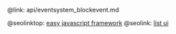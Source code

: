 @link: api/eventsystem_blockevent.md

@seolinktop: [easy javascript framework](https://webix.com)
@seolink: [list ui](https://webix.com/widget/list/)